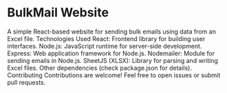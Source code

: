 # BulkMail Website

A simple React-based website for sending bulk emails using data from an Excel file.
Technologies Used
React: Frontend library for building user interfaces.
Node.js: JavaScript runtime for server-side development.
Express: Web application framework for Node.js.
Nodemailer: Module for sending emails in Node.js.
SheetJS (XLSX): Library for parsing and writing Excel files.
Other dependencies (check package.json for details).
Contributing
Contributions are welcome! Feel free to open issues or submit pull requests.
